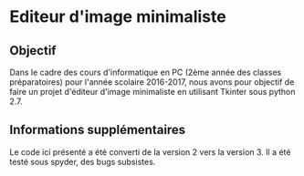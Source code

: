 # Editeur d'image minimaliste
## Objectif
Dans le cadre des cours d'informatique en PC (2ème année des classes préparatoires) pour l'année scolaire 2016-2017,
nous avons pour objectif de faire un projet d'éditeur d'image minimaliste en utilisant Tkinter sous python 2.7.

## Informations supplémentaires
Le code ici présenté a été converti de la version 2 vers la version 3.
Il a été testé sous spyder, des bugs subsistes.
